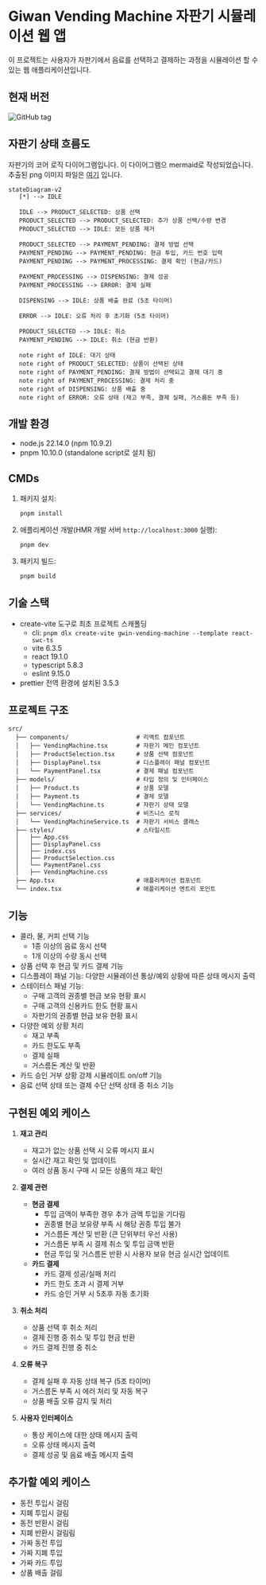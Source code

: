 # Giwan Vending Machine 자판기 시뮬레이션 웹 앱

이 프로젝트는 사용자가 자판기에서 음료를 선택하고 결제하는 과정을 시뮬레이션 할 수 있는 웹 애플리케이션입니다.

## 현재 버전

![GitHub tag](https://img.shields.io/github/v/tag/gwin-lim/giwan-vending-machine.svg)

## 자판기 상태 흐름도

자판기의 코어 로직 다이어그램입니다.
이 다이어그램으 mermaid로 작성되었습니다.
추출된 png 이미지 파일은 [여기](./giwan-vending-machine-state-diagram.png) 입니다.

```mermaid
stateDiagram-v2
   [*] --> IDLE

   IDLE --> PRODUCT_SELECTED: 상품 선택
   PRODUCT_SELECTED --> PRODUCT_SELECTED: 추가 상품 선택/수량 변경
   PRODUCT_SELECTED --> IDLE: 모든 상품 제거

   PRODUCT_SELECTED --> PAYMENT_PENDING: 결제 방법 선택
   PAYMENT_PENDING --> PAYMENT_PENDING: 현금 투입, 카드 번호 입력
   PAYMENT_PENDING --> PAYMENT_PROCESSING: 결제 확인 (현금/카드)

   PAYMENT_PROCESSING --> DISPENSING: 결제 성공
   PAYMENT_PROCESSING --> ERROR: 결제 실패

   DISPENSING --> IDLE: 상품 배출 완료 (5초 타이머)

   ERROR --> IDLE: 오류 처리 후 초기화 (5초 타이머)

   PRODUCT_SELECTED --> IDLE: 취소
   PAYMENT_PENDING --> IDLE: 취소 (현금 반환)

   note right of IDLE: 대기 상태
   note right of PRODUCT_SELECTED: 상품이 선택된 상태
   note right of PAYMENT_PENDING: 결제 방법이 선택되고 결제 대기 중
   note right of PAYMENT_PROCESSING: 결제 처리 중
   note right of DISPENSING: 상품 배출 중
   note right of ERROR: 오류 상태 (재고 부족, 결제 실패, 거스름돈 부족 등)
```

## 개발 환경

- node.js 22.14.0 (npm 10.9.2)
- pnpm 10.10.0 (standalone script로 설치 됨)

## CMDs

1. 패키지 설치:

   ```bash
   pnpm install
   ```

2. 애플리케이션 개발(HMR 개발 서버 `http://localhost:3000` 실행):

   ```bash
   pnpm dev
   ```

3. 패키지 빌드:
   ```bash
   pnpm build
   ```

## 기술 스택

- create-vite 도구로 최초 프로젝트 스캐폴딩
  - cli: `pnpm dlx create-vite gwin-vending-machine --template react-swc-ts`
  - vite 6.3.5
  - react 19.1.0
  - typescript 5.8.3
  - eslint 9.15.0
- prettier 전역 환경에 설치된 3.5.3

## 프로젝트 구조

```
src/
  ├── components/                   # 리액트 컴포넌트
  │   ├── VendingMachine.tsx        # 자판기 메인 컴포넌트
  │   ├── ProductSelection.tsx      # 상품 선택 컴포넌트
  │   ├── DisplayPanel.tsx          # 디스플레이 패널 컴포넌트
  │   └── PaymentPanel.tsx          # 결제 패널 컴포넌트
  ├── models/                       # 타입 정의 및 인터페이스
  │   ├── Product.ts                # 상품 모델
  │   ├── Payment.ts                # 결제 모델
  │   └── VendingMachine.ts         # 자판기 상태 모델
  ├── services/                     # 비즈니스 로직
  │   └── VendingMachineService.ts  # 자판기 서비스 클래스
  ├── styles/                       # 스타일시트
  │   ├── App.css
  │   ├── DisplayPanel.css
  │   ├── index.css
  │   ├── ProductSelection.css
  │   └── PaymentPanel.css
  │   ├── VendingMachine.css
  ├── App.tsx                       # 애플리케이션 컴포넌트
  └── index.tsx                     # 애플리케이션 엔트리 포인트
```

## 기능

- 콜라, 물, 커피 선택 기능
  - 1종 이상의 음료 동시 선택
  - 1개 이상의 수량 동시 선택
- 상품 선택 후 현금 및 카드 결제 기능
- 디스플레이 패널 기능: 다양한 시뮬레이션 통상/예외 상황에 따른 상태 메시지 출력
- 스테이터스 패널 기능:
  - 구매 고객의 권종별 현금 보유 현황 표시
  - 구매 고객의 신용카드 한도 현황 표시
  - 자판기의 권종별 현급 보유 현황 표시
- 다양한 예외 상황 처리
  - 재고 부족
  - 카드 한도도 부족
  - 결제 실패
  - 거스름돈 계산 및 반환
- 카드 승인 거부 상황 강제 시뮬레이트 on/off 기능
- 음료 선택 상태 또는 결제 수단 선택 상태 중 취소 기능

## 구현된 예외 케이스

1. **재고 관리**

   - 재고가 없는 상품 선택 시 오류 메시지 표시
   - 실시간 재고 확인 및 업데이트
   - 여러 상품 동시 구매 시 모든 상품의 재고 확인

2. **결제 관련**

   - **현금 결제**
     - 투입 금액이 부족한 경우 추가 금액 투입을 기다림
     - 권종별 현금 보유량 부족 시 해당 권종 투입 불가
     - 거스름돈 계산 및 반환 (큰 단위부터 우선 사용)
     - 거스름돈 부족 시 결제 취소 및 투입 금액 반환
     - 현금 투입 및 거스름돈 반환 시 사용자 보유 현금 실시간 업데이트
   - **카드 결제**
     - 카드 결제 성공/실패 처리
     - 카드 한도 초과 시 결제 거부
     - 카드 승인 거부 시 5초후 자동 초기화

3. **취소 처리**

   - 상품 선택 후 취소 처리
   - 결제 진행 중 취소 및 투입 현금 반환
   - 카드 결제 진행 중 취소

4. **오류 복구**

   - 결제 실패 후 자동 상태 복구 (5초 타이머)
   - 거스름돈 부족 시 에러 처리 및 자동 복구
   - 상품 배출 오류 감지 및 처리

5. **사용자 인터페이스**

   - 통상 케이스에 대한 상태 메시지 출력
   - 오류 상태 메시지 출력
   - 결제 성공 및 음료 배출 메시지 출력

## 추가할 예외 케이스

- 동전 투입시 걸림
- 지폐 투입시 걸림
- 동전 반환시 걸림
- 지폐 반환시 걸림림
- 가짜 동전 투입
- 가짜 지폐 투입
- 가짜 카드 투입
- 상품 배출 걸림
